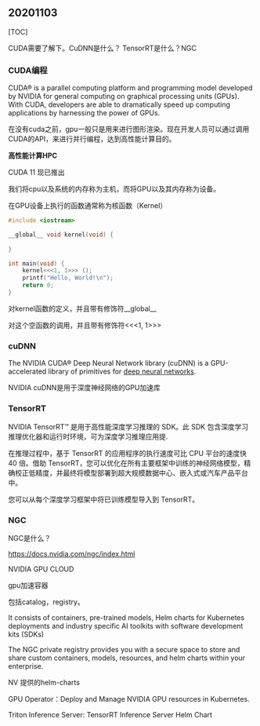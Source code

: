 ## 20201103

[TOC]

CUDA需要了解下。CuDNN是什么？ TensorRT是什么？NGC



### CUDA编程

CUDA® is a parallel computing platform and programming model developed by NVIDIA for general computing on graphical processing units (GPUs). With CUDA, developers are able to dramatically speed up computing applications by harnessing the power of GPUs.

在没有cuda之前，gpu一般只是用来进行图形渲染。现在开发人员可以通过调用CUDA的API，来进行并行编程，达到高性能计算目的。

**高性能计算HPC**

CUDA 11 现已推出



我们将cpu以及系统的内存称为主机，而将GPU以及其内存称为设备。

在GPU设备上执行的函数通常称为核函数（Kernel）

``` c
#include <iostream>

__global__ void kernel(void) {
    
}

int main(void) {
    kernel<<<1, 1>>> ();
    printf("Hello, World!\n");
    return 0;
}
```

对kernel函数的定义，并且带有修饰符__global__

对这个空函数的调用，并且带有修饰符<<<1, 1>>>



### cuDNN

The NVIDIA CUDA® Deep Neural Network library (cuDNN) is a GPU-accelerated library of primitives for [deep neural networks](https://developer.nvidia.com/deep-learning).

NVIDIA cuDNN是用于深度神经网络的GPU加速库



### TensorRT

NVIDIA TensorRT™ 是用于高性能深度学习推理的 SDK。此 SDK 包含深度学习推理优化器和运行时环境，可为深度学习推理应用提.

在推理过程中，基于 TensorRT 的应用程序的执行速度可比 CPU 平台的速度快 40 倍。借助 TensorRT，您可以优化在所有主要框架中训练的神经网络模型，精确校正低精度，并最终将模型部署到超大规模数据中心、嵌入式或汽车产品平台中。



您可以从每个深度学习框架中将已训练模型导入到 TensorRT。



### NGC

NGC是什么？

https://docs.nvidia.com/ngc/index.html

NVIDIA GPU CLOUD 

gpu加速容器

包括catalog，registry。

It consists of containers, pre-trained models, Helm charts for Kubernetes deployments and industry specific AI toolkits with software development kits (SDKs)



The NGC private registry provides you with a secure space to store and share custom containers, models, resources, and helm charts within your enterprise.



NV 提供的helm-charts

GPU Operator：Deploy and Manage NVIDIA GPU resources in Kubernetes.

Triton Inference Server: TensorRT Inference Server Helm Chart







